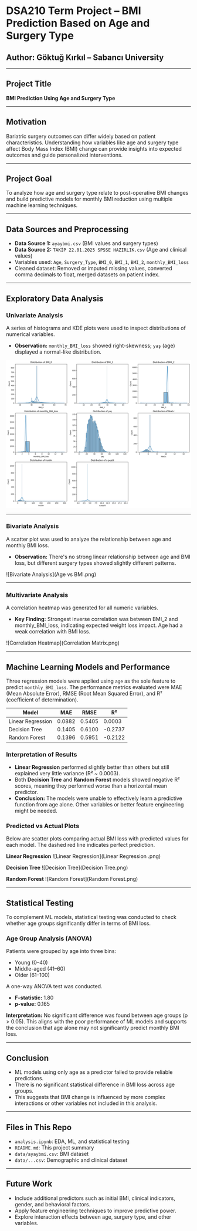 # DSA210 Term Project – BMI Prediction Based on Age and Surgery Type

## Author: Göktuğ Kırkıl – Sabancı University

---

## Project Title

**BMI Prediction Using Age and Surgery Type**

---

## Motivation

Bariatric surgery outcomes can differ widely based on patient characteristics. Understanding how variables like age and surgery type affect Body Mass Index (BMI) change can provide insights into expected outcomes and guide personalized interventions.

---

## Project Goal

To analyze how age and surgery type relate to post-operative BMI changes and build predictive models for monthly BMI reduction using multiple machine learning techniques.

---

## Data Sources and Preprocessing

* **Data Source 1:** `ayaybmi.csv` (BMI values and surgery types)
* **Data Source 2:** `TAKİP 22.01.2025 SPSSE HAZIRLIK.csv` (Age and clinical values)
* Variables used: `Age`, `Surgery_Type`, `BMI_0`, `BMI_1`, `BMI_2`, `monthly_BMI_loss`
* Cleaned dataset: Removed or imputed missing values, converted comma decimals to float, merged datasets on patient index.

---

## Exploratory Data Analysis

### Univariate Analysis

A series of histograms and KDE plots were used to inspect distributions of numerical variables.

* **Observation:** `monthly_BMI_loss` showed right-skewness; `yaş` (age) displayed a normal-like distribution.

![Univariate Analysis](Distributions.png)

---

### Bivariate Analysis

A scatter plot was used to analyze the relationship between age and monthly BMI loss.

* **Observation:** There's no strong linear relationship between age and BMI loss, but different surgery types showed slightly different patterns.

![Bivariate Analysis](Age vs BMI.png)

---

### Multivariate Analysis

A correlation heatmap was generated for all numeric variables.

* **Key Finding:** Strongest inverse correlation was between BMI\_2 and monthly\_BMI\_loss, indicating expected weight loss impact. Age had a weak correlation with BMI loss.

!\[Correlation Heatmap]\(Correlation Matrix.png)

---

## Machine Learning Models and Performance

Three regression models were applied using `age` as the sole feature to predict `monthly_BMI_loss`. The performance metrics evaluated were MAE (Mean Absolute Error), RMSE (Root Mean Squared Error), and R² (coefficient of determination).

| Model             | MAE    | RMSE   | R²      |
| ----------------- | ------ | ------ | ------- |
| Linear Regression | 0.0882 | 0.5405 | 0.0003  |
| Decision Tree     | 0.1405 | 0.6100 | -0.2737 |
| Random Forest     | 0.1396 | 0.5951 | -0.2122 |

### Interpretation of Results

* **Linear Regression** performed slightly better than others but still explained very little variance (R² \~ 0.0003).
* Both **Decision Tree** and **Random Forest** models showed negative R² scores, meaning they performed worse than a horizontal mean predictor.
* **Conclusion:** The models were unable to effectively learn a predictive function from age alone. Other variables or better feature engineering might be needed.

### Predicted vs Actual Plots

Below are scatter plots comparing actual BMI loss with predicted values for each model. The dashed red line indicates perfect prediction.

**Linear Regression**
!\[Linear Regression]\(Linear Regression .png)

**Decision Tree**
!\[Decision Tree]\(Decision Tree.png)

**Random Forest**
!\[Random Forest]\(Random Forest.png)

---

## Statistical Testing

To complement ML models, statistical testing was conducted to check whether age groups significantly differ in terms of BMI loss.

### Age Group Analysis (ANOVA)

Patients were grouped by age into three bins:

* Young (0–40)
* Middle-aged (41–60)
* Older (61–100)

A one-way ANOVA test was conducted.

* **F-statistic:** 1.80
* **p-value:** 0.165

**Interpretation:** No significant difference was found between age groups (p > 0.05). This aligns with the poor performance of ML models and supports the conclusion that age alone may not significantly predict monthly BMI loss.

---

## Conclusion

* ML models using only age as a predictor failed to provide reliable predictions.
* There is no significant statistical difference in BMI loss across age groups.
* This suggests that BMI change is influenced by more complex interactions or other variables not included in this analysis.

---

## Files in This Repo

* `analysis.ipynb`: EDA, ML, and statistical testing
* `README.md`: This project summary
* `data/ayaybmi.csv`: BMI dataset
* `data/...csv`: Demographic and clinical dataset

---

## Future Work

* Include additional predictors such as initial BMI, clinical indicators, gender, and behavioral factors.
* Apply feature engineering techniques to improve predictive power.
* Explore interaction effects between age, surgery type, and other variables.


